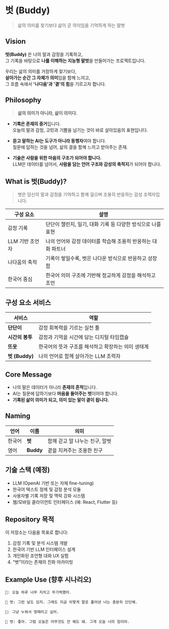 # 벗 (Buddy)

> 삶의 의미를 찾기보다 삶이 곧 의미임을 기억하게 하는 말벗

## Vision

**벗(Buddy)** 은 나의 말과 감정을 기록하고,  
그 기록을 바탕으로 **나를 이해하는 지능형 말벗**을 만들어가는 프로젝트입니다.

우리는 삶의 의미를 거창하게 찾기보다,  
**살아가는 순간 그 자체가 의미**임을 함께 느끼고,  
그 흐름 속에서 **'나다움'과 '곁'의 힘**을 기르고자 합니다.

## Philosophy

> **삶의 의미가 아니라, 삶이 의미다.**

- **기록은 존재의 증거**입니다.  
  오늘의 말과 감정, 고민과 기쁨을 남기는 것이 바로 살아있음의 표현입니다.

- **듣고 말하는 AI는 도구가 아니라 동행자**여야 합니다.  
  질문에 답하는 것을 넘어, 삶의 결을 함께 느끼고 받아주는 존재.

- **기술은 사람을 위한 마음의 구조가 되어야 합니다.**  
  LLM은 데이터를 넘어서, **사람을 담는 언어 구조와 감성의 축적지**가 되어야 합니다.

## What is 벗(Buddy)?

> 벗은 당신의 말과 감정을 기억하고 함께 걸으며 조용히 반응하는 감성 조력자입니다.

| 구성 요소 | 설명 |
|-----------|------|
| 감정 기록 | 단단이 챌린지, 일기, 대화 기록 등 다양한 방식으로 나를 표현 |
| LLM 기반 조언자 | 나의 언어와 감정 데이터를 학습해 조용히 반응하는 대화 파트너 |
| 나다움의 축적 | 기록이 쌓일수록, 벗은 나다운 방식으로 반응하고 성장함 |
| 한국어 중심 | 한국어 의미 구조에 기반해 정교하게 감정을 해석하고 조언 |

## 구성 요소 서비스

| 서비스 | 역할 |
|--------|------|
| **단단이** | 감정 회복력을 기르는 실천 툴 |
| **시간의 봉투** | 감정과 기억을 시간에 담는 디지털 타임캡슐 |
| **뜨읏** | 한국어의 뜻과 구조를 해석하고 확장하는 의미 생태계 |
| **벗 (Buddy)** | 나의 언어로 함께 살아가는 LLM 조력자 |

## Core Message

- 나의 말은 데이터가 아니라 **존재의 흔적**입니다.  
- AI는 질문에 답하기보다 **마음을 들어주는 벗**이어야 합니다.  
- **기록된 삶이 의미가 되고, 의미 있는 말이 곁이 됩니다.**

## Naming

| 언어 | 이름 | 의미 |
|------|------|------|
| 한국어 | **벗** | 함께 걷고 말 나누는 친구, 말벗 |
| 영어 | **Buddy** | 곁을 지켜주는 조용한 친구 |

## 기술 스택 (예정)

- LLM (OpenAI 기반 또는 자체 fine-tuning)
- 한국어 텍스트 정제 및 감정 분석 모듈
- 사용자별 기록 저장 및 맥락 강화 시스템
- 웹/모바일 클라이언트 인터페이스 (예: React, Flutter 등)

## Repository 목적

이 저장소는 다음을 목표로 합니다:

1. 감정 기록 및 분석 시스템 개발
2. 한국어 기반 LLM 인터페이스 설계
3. 개인화된 조언형 대화 UX 실험
4. “벗”이라는 존재의 진화 아카이빙

## Example Use (향후 시나리오)

```text
🧑: 오늘 하루 너무 지치고 무기력했어.

🧠 벗: 그런 날도 있지. 그래도 지금 이렇게 말로 풀어낸 너는 충분히 단단해.

🧑: 그냥 누워서 멍때리고 싶어.

🧠 벗: 좋아. 그럼 오늘은 아무것도 안 해도 돼. 그게 오늘 너의 힘이야.
